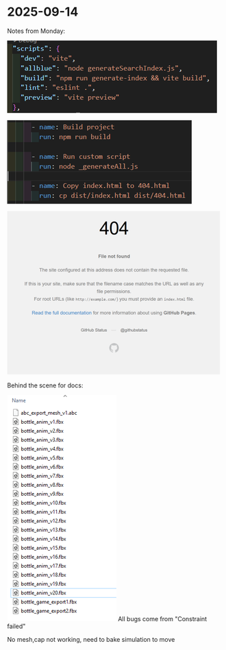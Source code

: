 # 2025-09-14

Notes from Monday:


![](https://raw.githubusercontent.com/DavidCai1874/my-tech-art-station-assets-storage-01/main/20250909172327.png)


![](https://raw.githubusercontent.com/DavidCai1874/my-tech-art-station-assets-storage-01/main/20250909173039.png)


![](https://raw.githubusercontent.com/DavidCai1874/my-tech-art-station-assets-storage-01/main/20250909173110.png)



Behind the scene for docs:

![](https://raw.githubusercontent.com/DavidCai1874/my-tech-art-station-assets-storage-01/main/20250911164336.png)
All bugs come from "Constraint failed"

No mesh,cap not working, need to bake simulation to move